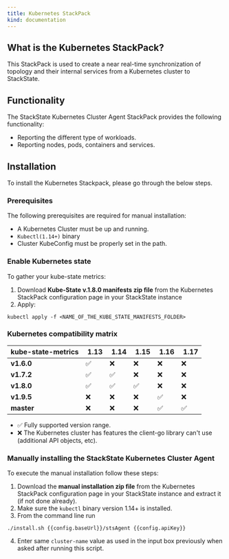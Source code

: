 ```yaml
---
title: Kubernetes StackPack
kind: documentation
---
```


## What is the Kubernetes StackPack?

This StackPack is used to create a near real-time synchronization of topology and their internal services from a Kubernetes cluster to StackState.

## Functionality

The StackState Kubernetes Cluster Agent StackPack provides the following functionality:

- Reporting the different type of workloads.
- Reporting nodes, pods, containers and services.

## Installation

To install the Kubernetes Stackpack, please go through the below steps.

### Prerequisites

The following prerequisites are required for manual installation:

* A Kubernetes Cluster must be up and running.
* `Kubectl(1.14+)` binary
* Cluster KubeConfig must be properly set in the path.

### Enable Kubernetes state

To gather your kube-state metrics:

1. Download **Kube-State v.1.8.0 manifests zip file** from the Kubernetes StackPack configuration page in your StackState instance
2. Apply:
```
kubectl apply -f <NAME_OF_THE_KUBE_STATE_MANIFESTS_FOLDER>
```

### Kubernetes compatibility matrix

| kube-state-metrics | &nbsp;**1.13** | &nbsp;**1.14** | &nbsp;**1.15** | &nbsp;**1.16** | &nbsp;**1.17** |
|--------------------|----------------|----------------|----------------|----------------|----------------|
| **v1.6.0**         | ✅             | ❌             | ❌             | ❌             | ❌             |
| **v1.7.2**         | ✅             | ✅             | ❌             | ❌             | ❌             |
| **v1.8.0**         | ✅             | ✅             | ✅             | ❌             | ❌             |
| **v1.9.5**         | ❌             | ❌             | ❌             | ✅             | ❌             |
| **master**         | ❌             | ❌             | ❌             | ✅             | ✅             |


- ✅ Fully supported version range.
- ❌ The Kubernetes cluster has features the client-go library can't use (additional API objects, etc).

### Manually installing the StackState Kubernetes Cluster Agent
To execute the manual installation follow these steps:

1. Download the **manual installation zip file** from the Kubernetes StackPack configuration page in your StackState instance and extract it (if not done already).
2. Make sure the `kubectl` binary version 1.14+ is installed.
3. From the command line run
```
./install.sh {{config.baseUrl}}/stsAgent {{config.apiKey}}
```
4. Enter same `cluster-name` value as used in the input box previously when asked after running this script.
